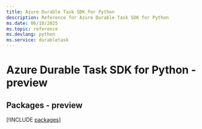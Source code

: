 ```yaml
---
title: Azure Durable Task SDK for Python
description: Reference for Azure Durable Task SDK for Python
ms.date: 06/10/2025
ms.topic: reference
ms.devlang: python
ms.service: durabletask
---
```

# Azure Durable Task SDK for Python - preview
## Packages - preview
[!INCLUDE [packages](durable-task-index.md)]